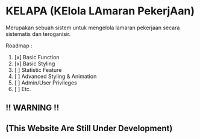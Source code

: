# **KELAPA (KElola LAmaran PekerjAan)**

Merupakan sebuah sistem untuk mengelola lamaran pekerjaan secara sistematis dan teroganisir.

Roadmap :

1. [x] Basic Function
2. [x] Basic Styling
3. [ ] Statistic Feature
4. [ ] Advanced Styling & Animation
5. [ ] Admin/User Privileges
6. [ ] Etc.

## **!! WARNING !!**

## (This Website Are Still Under Development)

